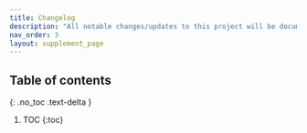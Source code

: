 ```yaml
---
title: Changelog
description: "All notable changes/updates to this project will be documented in this page."
nav_order: 3
layout: supplement_page
---
```


## Table of contents
{: .no_toc .text-delta }

1. TOC
{:toc}